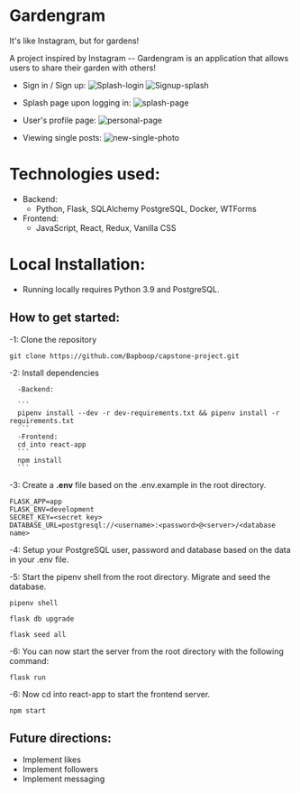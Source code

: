 # Gardengram
It's like Instagram, but for gardens!

A project inspired by Instagram -- Gardengram is an application that allows users to share their garden with others!

- Sign in / Sign up:
![Splash-login](https://user-images.githubusercontent.com/6257940/155988409-5b4267e5-2cf9-4be6-9b8c-5c29568fd978.PNG)
![Signup-splash](https://user-images.githubusercontent.com/6257940/155988426-524cf6df-9c10-4db1-9e0b-8dc02d081eb9.PNG)

- Splash page upon logging in: 
![splash-page](https://user-images.githubusercontent.com/6257940/155988457-17b67067-cbbc-4d16-973d-d3c49141bdc1.PNG)

- User's profile page:
![personal-page](https://user-images.githubusercontent.com/6257940/155988556-0147f5b8-b754-4cf2-bc12-f6852fa92613.PNG)

- Viewing single posts:
![new-single-photo](https://user-images.githubusercontent.com/6257940/155988897-4ee93f72-738d-4ee7-baf6-41b9003d79d4.PNG)




# Technologies used:
- Backend:
   - Python, Flask, SQLAlchemy PostgreSQL, Docker, WTForms
- Frontend: 
   - JavaScript, React, Redux, Vanilla CSS


# Local Installation:
- Running locally requires Python 3.9 and PostgreSQL.

## How to get started:

   -1: Clone the repository
```
git clone https://github.com/Bapboop/capstone-project.git
```


   -2: Install dependencies

      -Backend:

      ```
      pipenv install --dev -r dev-requirements.txt && pipenv install -r requirements.txt
      ```
      -Frontend:
      cd into react-app
      ```
      npm install
      ```

-3: Create a **.env** file based on the .env.example in the root directory.
   ```
   FLASK_APP=app
   FLASK_ENV=development
   SECRET_KEY=<secret key>
   DATABASE_URL=postgresql://<username>:<password>@<server>/<database name>

   ```
-4: Setup your PostgreSQL user, password and database based on the data in your .env file.

-5: Start the pipenv shell from the root directory. Migrate and seed the database.

   ```
   pipenv shell
   ```

   ```
   flask db upgrade
   ```

   ```
   flask seed all
   ```

-6: You can now start the server from the root directory with the following command:
   ```
   flask run
   ```

-6: Now cd into react-app to start the frontend server.
   ```
   npm start
   ```



## Future directions:
- Implement likes
- Implement followers
- Implement messaging
